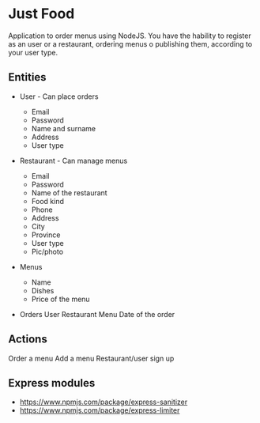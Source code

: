 # Just Food

Application to order menus using NodeJS. You have the hability to register as an user or a restaurant, ordering menus o publishing them, according to your user type.

## Entities

* User - Can place orders
    * Email
    * Password
    * Name and surname
    * Address
    * User type
    
* Restaurant - Can manage menus
    * Email
    * Password
    * Name of the restaurant
    * Food kind
    * Phone
    * Address
    * City
    * Province
    * User type
    * Pic/photo 

* Menus
    * Name
    * Dishes  
    * Price of the menu

* Orders
    User
    Restaurant
    Menu
    Date of the order

## Actions

Order a menu
Add a menu
Restaurant/user sign up


## Express modules

* https://www.npmjs.com/package/express-sanitizer
* https://www.npmjs.com/package/express-limiter

